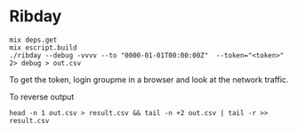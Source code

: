 # Ribday

```
mix deps.get
mix escript.build
./ribday --debug -vvvv --to "0000-01-01T00:00:00Z"  --token="<token>" 2> debug > out.csv
```

To get the token, login groupme in a browser and look at the network traffic.

To reverse output
```
head -n 1 out.csv > result.csv && tail -n +2 out.csv | tail -r >> result.csv
```
